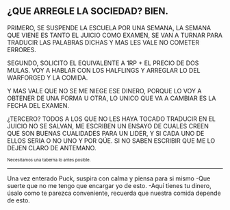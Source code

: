 ¿QUE ARREGLE LA SOCIEDAD? BIEN.
---

PRIMERO, SE SUSPENDE LA ESCUELA POR UNA SEMANA, LA SEMANA QUE VIENE ES TANTO EL JUICIO COMO EXAMEN, SE VAN A TURNAR PARA TRADUCIR LAS PALABRAS DICHAS Y MAS LES VALE NO COMETER ERRORES. 

SEGUNDO, SOLICITO EL EQUIVALENTE A 1RP + EL PRECIO DE DOS MULAS. VOY A HABLAR CON LOS HALFLINGS Y ARREGLAR LO DEL WARFORGED Y LA COMIDA. 

Y MAS VALE QUE NO SE ME NIEGE ESE DINERO, PORQUE LO VOY A OBTENER DE UNA FORMA U OTRA, LO UNICO QUE VA A CAMBIAR ES LA FECHA DEL EXAMEN.

¿TERCERO? TODOS A LOS QUE NO LES HAYA TOCADO TRADUCIR EN EL JUICIO NO SE SALVAN, ME ESCRIBEN UN ENSAYO DE CUALES CREEN QUE SON BUENAS CUALIDADES PARA UN LIDER, Y SI CADA UNO DE ELLOS SERIA O NO UNO Y POR QÚE. SI NO SABEN ESCRIBIR QUE ME LO DEJEN CLARO DE ANTEMANO.



<sup><sup>Necesitamos una taberna lo antes posible.</sup></sup>  


---
Una vez enterado Puck, suspira con calma y piensa para si mismo 
-Que suerte que no me tengo que encargar yo de esto.
-Aquí tienes tu dinero, úsalo como te parezca conveniente, recuerda que nuestra comida depende de esto.
